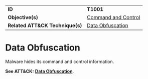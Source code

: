 |||
|---------|------------------------|
|**ID**|**T1001**|
|**Objective(s)**|[Command and Control](https://github.com/MAECProject/malware-behaviors/tree/master/command-and-control)|
|**Related ATT&CK Technique(s)**|[Data Obfuscation](https://attack.mitre.org/techniques/T1001/)|

Data Obfuscation
================
Malware hides its command and control information.

**See ATT&CK:** [**Data Obfuscation**](https://attack.mitre.org/techniques/T1001/).